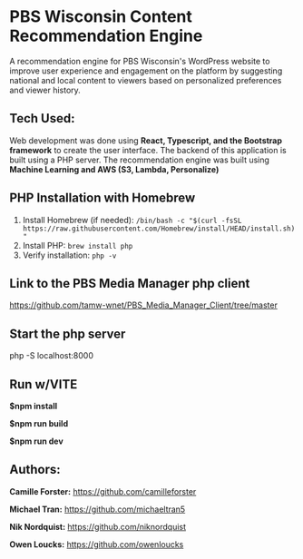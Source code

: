 # PBS Wisconsin Content Recommendation Engine
A recommendation engine for PBS Wisconsin's WordPress website to improve user experience and engagement on the platform by suggesting national and local content to viewers based on personalized preferences and viewer history.

## Tech Used:

Web development was done using **React, Typescript, and the Bootstrap framework** to create the user interface.
The backend of this application is built using a PHP server.
The recommendation engine was built using **Machine Learning and AWS (S3, Lambda, Personalize)**

## PHP Installation with Homebrew
1. Install Homebrew (if needed): `/bin/bash -c "$(curl -fsSL https://raw.githubusercontent.com/Homebrew/install/HEAD/install.sh)"`
2. Install PHP: `brew install php`
3. Verify installation: `php -v`

## Link to the PBS Media Manager php client
https://github.com/tamw-wnet/PBS_Media_Manager_Client/tree/master

## Start the php server
php -S localhost:8000

## Run w/VITE

**$npm install**

**$npm run build**

**$npm run dev**

## Authors:

**Camille Forster:** https://github.com/camilleforster

**Michael Tran:** https://github.com/michaeltran5

**Nik Nordquist:** https://github.com/niknordquist

**Owen Loucks:** https://github.com/owenloucks
